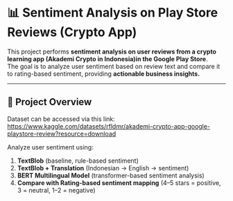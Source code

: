 # 📊 Sentiment Analysis on Play Store Reviews (Crypto App)

This project performs **sentiment analysis on user reviews from a crypto learning app (Akademi Crypto in Indonesia)in the Google Play Store**.  
The goal is to analyze user sentiment based on review text and compare it to rating-based sentiment, providing **actionable business insights.**

---

## 🚀 **Project Overview**

Dataset can be accessed via this link: https://www.kaggle.com/datasets/rfldmr/akademi-crypto-app-google-playstore-review?resource=download 

Analyze user sentiment using:

1. **TextBlob** (baseline, rule-based sentiment)  
2. **TextBlob + Translation** (Indonesian → English → sentiment)  
3. **BERT Multilingual Model** (transformer-based sentiment analysis)  
4. **Compare with Rating-based sentiment mapping** (4–5 stars = positive, 3 = neutral, 1–2 = negative)

